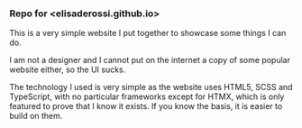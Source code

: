 ### Repo for <elisaderossi.github.io>

This is a very simple website I put together to showcase some things I can do.

I am not a designer and I cannot put on the internet a copy of some popular website either, so the UI sucks.

The technology I used is very simple as the website uses HTML5, SCSS and TypeScript, with no particular frameworks except for HTMX, which is only featured to prove that I know it exists.
If you know the basis, it is easier to build on them.
